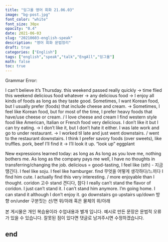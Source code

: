 ```yaml
---
title: "잉그올 영어 회화 21.06.03"
image: "bg-post.jpg"
font_color: "white"
font_size: 30px
opacity: "0.4"
date: 2021-06-03
slug: "20210603-english-speak"
description: "영어 회화 문법정리"
draft: true
categories: ["English"]
tags: ["english","speak","talk","EngAll","잉그올"]
math: false
toc: true
---
```

Grammar Error:  

I can’t believe it’s Thursday. 
this weekend passed really quickly → time flied this weekend
delicious food whatever → any delicious food → I enjoy all kinds of foods as long as they taste good.
Sometimes, I want Korean food, but I usually prefer (foods) that include cheese and cream. → Sometimes, I feel like Korean food, but for most of the time, I prefer heavy foods that have/use cheese or cream. / I love cheese and cream 
I find western style food like American, Italian or French food very delicious.
I don’t like it but I can try eating. → I don’t like it, but I don’t hate it either.
I was late work and go to under restaurant. → I worked til late and just went downstairs. / went to the restaurant downstairs. 
I think I prefer savory foods (over sweets), like truffles. 
pork, beef
I’ll find it → I’ll look it up. “look up”
eggplant



New expressions learned today: 
as long as
As long as you love me, nothing bothers me.
As long as the company pays me well, I have no thoughts in transferring/changing the job.
delicious = good-tasting, 
I feel like (sth) - 지금 땡긴다.
I feel like soju.
I feel like hamburger.
find 무엇을 어떻게 생각하다/느끼다
I find him cute. 
I actually find this very interesting. / more enjoyable than I thought.
coridon 고수
stand 견디다, 참다
I really can’t stand the flavor of coridon. I just can’t stand it.
I can’t stand him anymore. I’m going home. 
I can stand it although I don’t enjoy it.
go downstairs
go upstairs
up/down 방향
on/under 구분짓는 선/면 위/아래 혹은 물체의 위/아래





본 게시물은 개인 복습용이라 수업내용과 별개 입니다.
예시로 만든 문장은 문법적 오류가 있을 수 있습니다. 
잘못된 점이 있다면 댓글로 남겨주시면 수정하겠습니다. 


## end